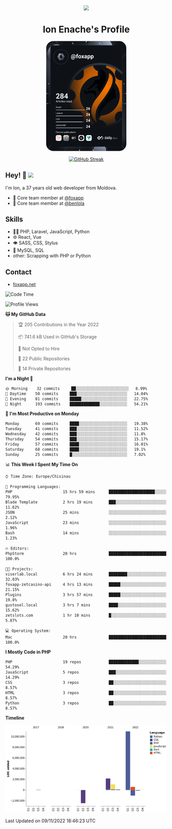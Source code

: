 <div id="header" align="center">
  <img src="https://media.giphy.com/media/M9gbBd9nbDrOTu1Mqx/giphy.gif" width="100"/>
	<h1>Ion Enache's Profile</h1>
</div>
<div align="center">
	<a href="https://app.daily.dev/foxapp"><img src="https://github.com/foxapp/foxapp/blob/master/devcard.svg" width="250" alt="Ion Enache's Dev Card"/></a>
</div>


<div align="center">
	
[![GitHub Streak](http://github-readme-streak-stats.herokuapp.com?user=foxapp&hide_border=true&date_format=M%20j%5B%2C%20Y%5D)](https://git.io/streak-stats)
	
</div>


## Hey! 👋 <img src="https://media.giphy.com/media/hvRJCLFzcasrR4ia7z/giphy.gif" width="30px"/>
I'm Ion, a 37 years old web developer from Moldova.


- 👥 Core team member at [@foxapp](https://github.com/foxapp)
- 👥 Core team member at [@benlola](https://github.com/benlola)

## Skills
- 👨‍💻 PHP, Laravel, JavaScript, Python
- ⚙️ React, Vue
- 👁️ SASS, CSS, Stylus
- 💽 MySQL, SQL
- other: Scrapping with PHP or Python

## Contact
- [foxapp.net](https://www.foxapp.net)

<!--START_SECTION:waka-->
![Code Time](http://img.shields.io/badge/Code%20Time-1%2C096%20hrs%2038%20mins-blue)

![Profile Views](http://img.shields.io/badge/Profile%20Views-0-blue)

**🐱 My GitHub Data** 

> 🏆 205 Contributions in the Year 2022
 > 
> 📦 741.6 kB Used in GitHub's Storage 
 > 
> 🚫 Not Opted to Hire
 > 
> 📜 22 Public Repositories 
 > 
> 🔑 14 Private Repositories  
 > 
**I'm a Night 🦉** 

```text
🌞 Morning    32 commits     ██░░░░░░░░░░░░░░░░░░░░░░░   8.99% 
🌆 Daytime    50 commits     ███░░░░░░░░░░░░░░░░░░░░░░   14.04% 
🌃 Evening    81 commits     █████░░░░░░░░░░░░░░░░░░░░   22.75% 
🌙 Night      193 commits    █████████████░░░░░░░░░░░░   54.21%

```
📅 **I'm Most Productive on Monday** 

```text
Monday       69 commits     ████░░░░░░░░░░░░░░░░░░░░░   19.38% 
Tuesday      41 commits     ███░░░░░░░░░░░░░░░░░░░░░░   11.52% 
Wednesday    42 commits     ███░░░░░░░░░░░░░░░░░░░░░░   11.8% 
Thursday     54 commits     ███░░░░░░░░░░░░░░░░░░░░░░   15.17% 
Friday       57 commits     ████░░░░░░░░░░░░░░░░░░░░░   16.01% 
Saturday     68 commits     ████░░░░░░░░░░░░░░░░░░░░░   19.1% 
Sunday       25 commits     █░░░░░░░░░░░░░░░░░░░░░░░░   7.02%

```


📊 **This Week I Spent My Time On** 

```text
⌚︎ Time Zone: Europe/Chisinau

💬 Programming Languages: 
PHP                      15 hrs 59 mins      ████████████████████░░░░░   79.95% 
Blade Template           2 hrs 19 mins       ███░░░░░░░░░░░░░░░░░░░░░░   11.62% 
JSON                     25 mins             ░░░░░░░░░░░░░░░░░░░░░░░░░   2.12% 
JavaScript               23 mins             ░░░░░░░░░░░░░░░░░░░░░░░░░   1.96% 
Bash                     14 mins             ░░░░░░░░░░░░░░░░░░░░░░░░░   1.23%

🔥 Editors: 
PhpStorm                 20 hrs              █████████████████████████   100.0%

🐱‍💻 Projects: 
viserlab.local           6 hrs 24 mins       ████████░░░░░░░░░░░░░░░░░   32.03% 
foxapp-zetcasino-api     4 hrs 13 mins       █████░░░░░░░░░░░░░░░░░░░░   21.15% 
Plugins                  3 hrs 57 mins       █████░░░░░░░░░░░░░░░░░░░░   19.8% 
gustosel.local           3 hrs 7 mins        ████░░░░░░░░░░░░░░░░░░░░░   15.62% 
zetslots.com             1 hr 10 mins        █░░░░░░░░░░░░░░░░░░░░░░░░   5.87%

💻 Operating System: 
Mac                      20 hrs              █████████████████████████   100.0%

```

**I Mostly Code in PHP** 

```text
PHP                      19 repos            █████████████░░░░░░░░░░░░   54.29% 
JavaScript               5 repos             ███░░░░░░░░░░░░░░░░░░░░░░   14.29% 
CSS                      3 repos             ██░░░░░░░░░░░░░░░░░░░░░░░   8.57% 
HTML                     3 repos             ██░░░░░░░░░░░░░░░░░░░░░░░   8.57% 
Python                   3 repos             ██░░░░░░░░░░░░░░░░░░░░░░░   8.57%

```


**Timeline**

![Chart not found](https://raw.githubusercontent.com/foxapp/foxapp/master/charts/bar_graph.png) 


 Last Updated on 09/11/2022 18:46:23 UTC
<!--END_SECTION:waka-->
